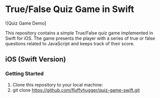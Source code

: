 # True/False Quiz Game in Swift

![Quiz Game Demo]

This repository contains a simple True/False quiz game implemented in Swift for iOS. The game presents the player with a series of true or false questions related to JavaScript and keeps track of their score.

## iOS (Swift Version)

### Getting Started

1. Clone this repository to your local machine:
2. 
   git clone https://github.com/fluffyhugger/quiz-game-swift.git

